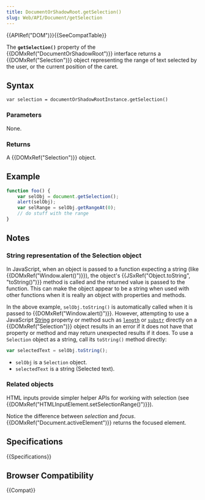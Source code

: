 ```yaml
---
title: DocumentOrShadowRoot.getSelection()
slug: Web/API/Document/getSelection
---
```

{{APIRef("DOM")}}{{SeeCompatTable}}

The **`getSelection()`** property of the {{DOMxRef("DocumentOrShadowRoot")}} interface returns a {{DOMxRef("Selection")}} object representing the range of text selected by the user, or the current position of the caret.

## Syntax

```
var selection = documentOrShadowRootInstance.getSelection()
```

### Parameters

None.

### Returns

A {{DOMxRef("Selection")}} object.

## Example

```js
function foo() {
    var selObj = document.getSelection();
    alert(selObj);
    var selRange = selObj.getRangeAt(0);
    // do stuff with the range
}
```

## Notes

### String representation of the Selection object

In JavaScript, when an object is passed to a function expecting a string (like {{DOMxRef("Window.alert()")}}), the object's {{JSxRef("Object.toString", "toString()")}} method is called and the returned value is passed to the function. This can make the object appear to be a string when used with other functions when it is really an object with properties and methods.

In the above example, `selObj.toString()` is automatically called when it is passed to {{DOMxRef("Window.alert()")}}. However, attempting to use a JavaScript [String](/zh-CN/docs/Web/JavaScript/Reference/Global_Objects/String) property or method such as [`length`](/en-US/docs/Web/JavaScript/Reference/Global_Objects/String/length) or [`substr`](/en-US/docs/Web/JavaScript/Reference/Global_Objects/String/substr) directly on a {{DOMxRef("Selection")}} object results in an error if it does not have that property or method and may return unexpected results if it does. To use a `Selection` object as a string, call its `toString()` method directly:

```js
var selectedText = selObj.toString();
```

- `selObj` is a `Selection` object.
- `selectedText` is a string (Selected text).

### Related objects

HTML inputs provide simpler helper APIs for working with selection (see {{DOMxRef("HTMLInputElement.setSelectionRange()")}}).

Notice the difference between _selection_ and _focus_. {{DOMxRef("Document.activeElement")}} returns the focused element.

## Specifications

{{Specifications}}

## Browser Compatibility

{{Compat}}
